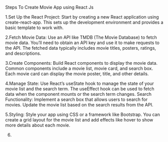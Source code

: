 Steps To Create Movie App using React Js


1.Set Up the React Project: Start by creating a new React application using create-react-app. This sets up the development environment and provides a basic template to work with.

2.Fetch Movie Data: Use an API like TMDB (The Movie Database) to fetch movie data. You’ll need to obtain an API key and use it to make requests to the API. The fetched data typically includes movie titles, posters, ratings, and descriptions.

3.Create Components: Build React components to display the movie data. Common components include a movie list, movie card, and search box. Each movie card can display the movie poster, title, and other details.

4.Manage State: Use React’s useState hook to manage the state of your movie list and the search term. The useEffect hook can be used to fetch data when the component mounts or the search term changes.
Search Functionality: Implement a search box that allows users to search for movies. Update the movie list based on the search results from the API.

5.Styling: Style your app using CSS or a framework like Bootstrap. You can create a grid layout for the movie list and add effects like hover to show more details about each movie.

6.

